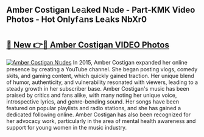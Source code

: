 ## Amber Costigan Le𝚊ked N𝚞de - Part-KMK Video Photos - Hot Onlyf𝚊ns Le𝚊ks NbXr0

# <h2><a href="http://ab102.deff.icu/?id=Amber+Costigan">🔗 New 👉🔴 Amber Costigan VIDEO Photos</a></h2>

[![Amber Costigan N𝚞des](https://i.imgur.com/rIISA9y.gif)](http://ab102.deff.icu/?id=Amber+Costigan)
In 2015, Amber Costigan expanded her online presence by creating a YouTube channel. She began posting vlogs, comedy skits, and gaming content, which quickly gained traction. Her unique blend of humor, authenticity, and vulnerability resonated with viewers, leading to a steady growth in her subscriber base. Amber Costigan's music has been praised by critics and fans alike, with many noting her unique voice, introspective lyrics, and genre-bending sound. Her songs have been featured on popular playlists and radio stations, and she has gained a dedicated following online. Amber Costigan has also been recognized for her advocacy work, particularly in the area of mental health awareness and support for young women in the music industry.
